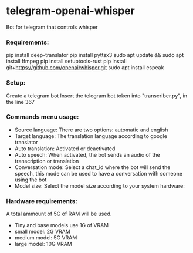 # telegram-openai-whisper
Bot for telegram that controls whisper

### Requirements:
pip install deep-translator
pip install pyttsx3
sudo apt update && sudo apt install ffmpeg
pip install setuptools-rust
pip install git+https://github.com/openai/whisper.git
sudo apt install espeak

### Setup:
Create a telegram bot
Insert the telegram bot token into "transcriber.py", in the line 367

### Commands menu usage:
* Source language: There are two options: automatic and english
* Target language: The translation language according to google translator
* Auto translation: Activated or deactivated
* Auto speech: When activated, the bot sends an audio of the transcription or translation
* Conversation mode: Select a chat_id where the bot will send the speech, this mode can be used to have a conversation with someone using the bot
* Model size: Select the model size according to your system hardware:

### Hardware requirements:
A total ammount of 5G of RAM will be used.
* Tiny and base models use 1G of VRAM
* small model: 2G VRAM
* medium model: 5G VRAM
* large model: 10G VRAM
